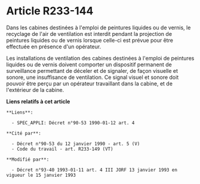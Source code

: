 # Article R233-144

Dans les cabines destinées à l'emploi de peintures liquides ou de vernis, le recyclage de l'air de ventilation est interdit
pendant la projection de peintures liquides ou de vernis lorsque celle-ci est prévue pour être effectuée en présence d'un
opérateur.

Les installations de ventilation des cabines destinées à l'emploi de peintures liquides ou de vernis doivent comporter un
dispositif permanent de surveillance permettant de déceler et de signaler, de façon visuelle et sonore, une insuffisance de
ventilation. Ce signal visuel et sonore doit pouvoir être perçu par un opérateur travaillant dans la cabine, et de
l'extérieur de la cabine.

**Liens relatifs à cet article**

	**Liens**:

	  - SPEC_APPLI: Décret n°90-53 1990-01-12 art. 4

	**Cité par**:

	  - Décret n°90-53 du 12 janvier 1990 - art. 5 (V)
	  - Code du travail - art. R233-149 (VT)

	**Modifié par**:

	  - Décret n°93-40 1993-01-11 art. 4 III JORF 13 janvier 1993 en vigueur le 15 janvier 1993
